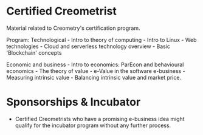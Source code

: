 # Certified Creometrist

Material related to Creometry's certification program.

Program:
  Technological
    - Intro to theory of computing
    - Intro to Linux
    - Web technologies
    - Cloud and serverless technology overview
    - Basic 'Blockchain' concepts
    
  Economic and business
    - Intro to economics: ParEcon and behavioural economics
    - The theory of value
    - e-Value in the software e-business
    - Measuring intrinsic value
    - Balancing intrinsic value and market price.
  
# Sponsorships & Incubator

  - Certified Creometrists who have a promising e-business idea might qualify for the incubator program without any further process.
 
  
